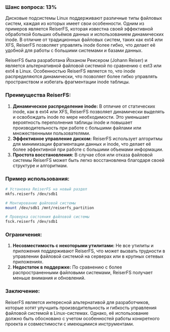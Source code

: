 ### Шанс вопроса: 13%

Дисковые подсистемы Linux поддерживают различные типы файловых систем, каждая из которых имеет свои особенности. Одним из примеров является ReiserFS, которая известна своей эффективной обработкой больших объёмов данных и использованием динамических inode. В отличие от традиционных файловых систем, таких как ext4 или XFS, ReiserFS позволяет управлять inode более гибко, что делает её удобной для работы с большими системами и базами данных.

ReiserFS была разработана Йоханом Реисером (Johann Reiser) и является альтернативной файловой системой по сравнению с ext3 или ext4 в Linux. Особенностью ReiserFS является то, что inode распределяются динамически, что позволяет более гибко управлять пространством и избегать фрагментации inode таблицы.

### Преимущества ReiserFS:
1. **Динамическое распределение inode:** В отличие от статических inode, как в ext4 или XFS, ReiserFS позволяет динамически выделять и освобождать inode по мере необходимости. Это уменьшает вероятность переполнения таблицы inode и повышает производительность при работе с большими файлами или множественными пользователями.
2. **Эффективное управление диском:** ReiserFS использует алгоритмы для минимизации фрагментации данных и inode, что делает её более эффективной при работе с большими объемами информации.
3. **Простота восстановления:** В случае сбоя или отказа файловой системы ReiserFS может быть легко восстановлена благодаря своей структуре и алгоритмам.

### Пример использования:
```bash
# Установка ReiserFS на новый раздел
mkfs.reiserfs /dev/sdb1

# Монтирование файловой системы
mount /dev/sdb1 /mnt/reiserfs_partition

# Проверка состояния файловой системы
fsck.reiserfs /dev/sdb1
```

### Ограничения:
1. **Несовместимость с некоторыми утилитами:** Не все утилиты и приложения поддерживают ReiserFS, что может вызвать трудности в управлении файловой системой на серверах или в крупных сетевых приложениях.
2. **Недостаток в поддержке:** По сравнению с более распространенными файловыми системами, ReiserFS получает меньше внимания и обновлений.

### Заключение:
ReiserFS является интересной альтернативой для разработчиков, которые хотят улучшить производительность и гибкость управления файловой системой в Linux-системах. Однако, её использование должно быть обосновано с учетом особенностей работы конкретного проекта и совместимости с имеющимися инструментами.
